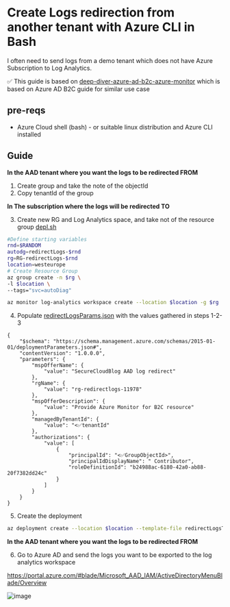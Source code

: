 # Create Logs redirection from another tenant with Azure CLI in Bash

I often need to send logs from a demo tenant which does not have Azure Subscription to Log Analytics. 

✅ This guide is based on [deep-diver-azure-ad-b2c-azure-monitor](https://securecloud.blog/2020/05/30/deep-diver-azure-ad-b2c-azure-monitor-integration-configuration-and-delegation-explained/) which is based on Azure AD B2C guide for similar use case

## pre-reqs
- Azure Cloud shell (bash) - or suitable linux distribution and Azure CLI installed 

## Guide
**In the AAD tenant where you want the logs to be redirected FROM**
1. Create group and take the note of the objectId
2. Copy tenantId of the group

**In The subscription where the logs will be redirected TO**

3. Create new RG and Log Analytics space, and take not of the resource group [depl.sh](depl.sh)

```sh
#Define starting variables
rnd=$RANDOM
autodg=redirectLogs-$rnd
rg=RG-redirectLogs-$rnd
location=westeurope
# Create Resource Group
az group create -n $rg \
-l $location \
--tags="svc=autoDiag"

az monitor log-analytics workspace create --location $location -g $rg  -n laws${autodg}
```

4. Populate [redirectLogsParams.json](redirectLogsParams.json) with the values gathered in steps 1-2-3

```
{
    "$schema": "https://schema.management.azure.com/schemas/2015-01-01/deploymentParameters.json#",
    "contentVersion": "1.0.0.0",
    "parameters": {
        "mspOfferName": {
            "value": "SecureCloudBlog AAD log redirect"
        },
        "rgName": {
            "value": "rg-redirectlogs-11978"
        },
        "mspOfferDescription": {
            "value": "Provide Azure Monitor for B2C resource"
        },
        "managedByTenantId": {
            "value": "<✅tenantId"
        },
        "authorizations": {
            "value": [
                {
                    "principalId": "<✅GroupObjectId>",
                    "principalIdDisplayName": " Contributor",
                    "roleDefinitionId": "b24988ac-6180-42a0-ab88-20f7382dd24c"
                }
            ]
        }
    }
}
```

5. Create the deployment

```sh
az deployment create --location $location --template-file redirectLogsTemplate.json  --parameters @redirectLogsParams.json
```

**In the AAD tenant where you want the logs to be redirected FROM**

6. Go to Azure AD and send the logs you want to be exported to the log analytics workspace 
   

[https://portal.azure.com/#blade/Microsoft_AAD_IAM/ActiveDirectoryMenuBlade/Overview ](https://portal.azure.com/#blade/Microsoft_AAD_IAM/ActiveDirectoryMenuBlade/DiagnosticSettings)


![image](https://user-images.githubusercontent.com/58001986/152632523-9e3d7a4c-6bcb-4f77-9d1e-926563af1a9f.png)





